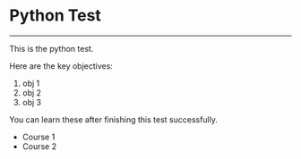 # Python Test

---

This is the python test.

Here are the key objectives:

1. obj 1
2. obj 2
3. obj 3

You can learn these after finishing this test successfully.

- Course 1
- Course 2
